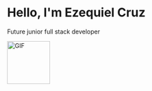 <!DOCTYPE html>
<html lang="en">
<head>
  
  </style>
</head>
<body>
  <h1>Hello, I'm Ezequiel Cruz</h1>
  <p>Future junior full stack developer</p>
  <img src="https://media.giphy.com/media/hvRJCLFzcasrR4ia7z/giphy.gif" width="100" alt="GIF">
</body>
</html>
